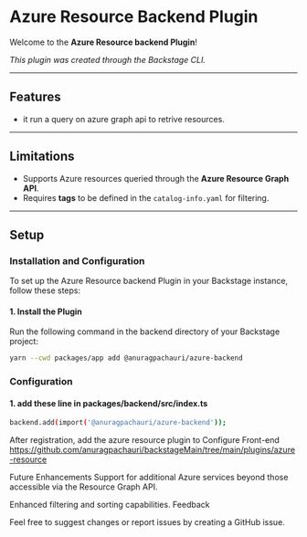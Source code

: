# Azure Resource Backend Plugin

Welcome to the **Azure Resource backend Plugin**!

_This plugin was created through the Backstage CLI._

---

## Features

- it run a query on azure graph api to retrive resources.

---

## Limitations

- Supports Azure resources queried through the **Azure Resource Graph API**.
- Requires **tags** to be defined in the `catalog-info.yaml` for filtering.

---

## Setup

### Installation and Configuration

To set up the Azure Resource backend Plugin in your Backstage instance, follow these steps:

#### 1. Install the Plugin

Run the following command in the backend directory of your Backstage project:

```bash
yarn --cwd packages/app add @anuragpachauri/azure-backend
```

### Configuration

#### 1. add these line in packages/backend/src/index.ts

```bash
backend.add(import('@anuragpachauri/azure-backend'));
```

After registration, add the azure resource plugin to Configure Front-end
https://github.com/anuragpachauri/backstageMain/tree/main/plugins/azure-resource

Future Enhancements
Support for additional Azure services beyond those accessible via the Resource Graph API.

Enhanced filtering and sorting capabilities.
Feedback

Feel free to suggest changes or report issues by creating a GitHub issue.
